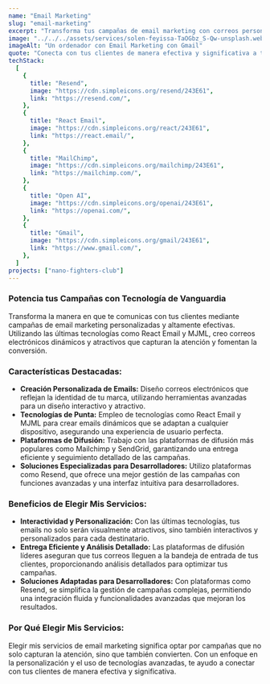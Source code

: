 ```yaml
---
name: "Email Marketing"
slug: "email-marketing"
excerpt: "Transforma tus campañas de email marketing con correos personalizados y dinámicos, utilizando las tecnologías más avanzadas y plataformas de difusión líderes."
image: "../../../assets/services/solen-feyissa-TaOGbz_S-Qw-unsplash.webp"
imageAlt: "Un ordenador con Email Marketing con Gmail"
quote: "Conecta con tus clientes de manera efectiva y significativa a través de campañas de email marketing personalizadas y dinámicas."
techStack:
  [
    {
      title: "Resend",
      image: "https://cdn.simpleicons.org/resend/243E61",
      link: "https://resend.com/",
    },
    {
      title: "React Email",
      image: "https://cdn.simpleicons.org/react/243E61",
      link: "https://react.email/",
    },
    {
      title: "MailChimp",
      image: "https://cdn.simpleicons.org/mailchimp/243E61",
      link: "https://mailchimp.com/",
    },
    {
      title: "Open AI",
      image: "https://cdn.simpleicons.org/openai/243E61",
      link: "https://openai.com/",
    },
    {
      title: "Gmail",
      image: "https://cdn.simpleicons.org/gmail/243E61",
      link: "https://www.gmail.com/",
    },
  ]
projects: ["nano-fighters-club"]
---
```


### Potencia tus Campañas con Tecnología de Vanguardia

Transforma la manera en que te comunicas con tus clientes mediante campañas de email marketing personalizadas y altamente efectivas. Utilizando las últimas tecnologías como React Email y MJML, creo correos electrónicos dinámicos y atractivos que capturan la atención y fomentan la conversión.

### Características Destacadas:

- **Creación Personalizada de Emails:** Diseño correos electrónicos que reflejan la identidad de tu marca, utilizando herramientas avanzadas para un diseño interactivo y atractivo.
- **Tecnologías de Punta:** Empleo de tecnologías como React Email y MJML para crear emails dinámicos que se adaptan a cualquier dispositivo, asegurando una experiencia de usuario perfecta.
- **Plataformas de Difusión:** Trabajo con las plataformas de difusión más populares como Mailchimp y SendGrid, garantizando una entrega eficiente y seguimiento detallado de las campañas.
- **Soluciones Especializadas para Desarrolladores:** Utilizo plataformas como Resend, que ofrece una mejor gestión de las campañas con funciones avanzadas y una interfaz intuitiva para desarrolladores.

### Beneficios de Elegir Mis Servicios:

- **Interactividad y Personalización:** Con las últimas tecnologías, tus emails no solo serán visualmente atractivos, sino también interactivos y personalizados para cada destinatario.
- **Entrega Eficiente y Análisis Detallado:** Las plataformas de difusión líderes aseguran que tus correos lleguen a la bandeja de entrada de tus clientes, proporcionando análisis detallados para optimizar tus campañas.
- **Soluciones Adaptadas para Desarrolladores:** Con plataformas como Resend, se simplifica la gestión de campañas complejas, permitiendo una integración fluida y funcionalidades avanzadas que mejoran los resultados.

### Por Qué Elegir Mis Servicios:

Elegir mis servicios de email marketing significa optar por campañas que no solo capturan la atención, sino que también convierten. Con un enfoque en la personalización y el uso de tecnologías avanzadas, te ayudo a conectar con tus clientes de manera efectiva y significativa.
